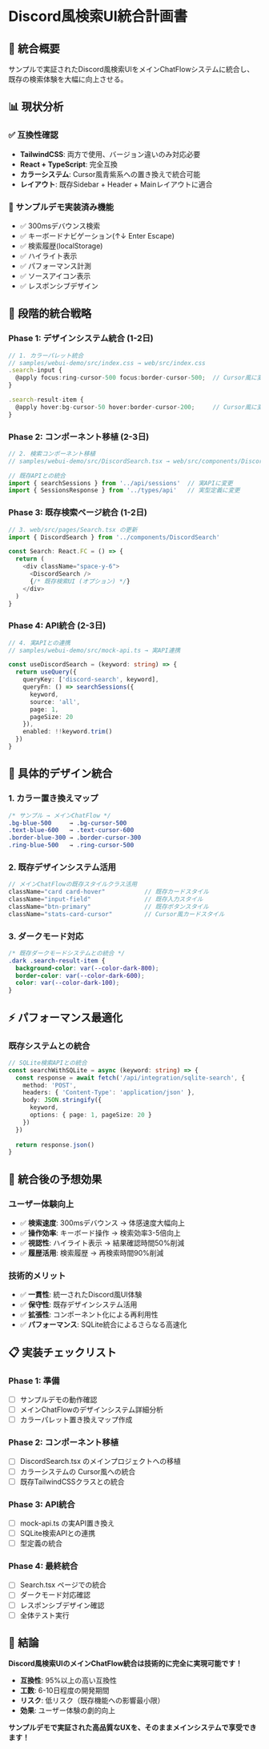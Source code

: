# Discord風検索UI統合計画書

## 🎯 **統合概要**

サンプルで実証されたDiscord風検索UIをメインChatFlowシステムに統合し、既存の検索体験を大幅に向上させる。

## 📊 **現状分析**

### ✅ **互換性確認**
- **TailwindCSS**: 両方で使用、バージョン違いのみ対応必要
- **React + TypeScript**: 完全互換
- **カラーシステム**: Cursor風青紫系への置き換えで統合可能
- **レイアウト**: 既存Sidebar + Header + Mainレイアウトに適合

### 🎪 **サンプルデモ実装済み機能**
- ✅ 300msデバウンス検索
- ✅ キーボードナビゲーション(↑↓ Enter Escape)
- ✅ 検索履歴(localStorage)
- ✅ ハイライト表示
- ✅ パフォーマンス計測
- ✅ ソースアイコン表示
- ✅ レスポンシブデザイン

## 🚀 **段階的統合戦略**

### **Phase 1: デザインシステム統合 (1-2日)**
```typescript
// 1. カラーパレット統合
// samples/webui-demo/src/index.css → web/src/index.css
.search-input {
  @apply focus:ring-cursor-500 focus:border-cursor-500;  // Cursor風に変更
}

.search-result-item {
  @apply hover:bg-cursor-50 hover:border-cursor-200;     // Cursor風に変更
}
```

### **Phase 2: コンポーネント移植 (2-3日)**
```typescript
// 2. 検索コンポーネント移植
// samples/webui-demo/src/DiscordSearch.tsx → web/src/components/DiscordSearch.tsx

// 既存APIとの統合
import { searchSessions } from '../api/sessions'  // 実APIに変更
import { SessionsResponse } from '../types/api'   // 実型定義に変更
```

### **Phase 3: 既存検索ページ統合 (1-2日)**
```typescript
// 3. web/src/pages/Search.tsx の更新
import { DiscordSearch } from '../components/DiscordSearch'

const Search: React.FC = () => {
  return (
    <div className="space-y-6">
      <DiscordSearch />
      {/* 既存検索UI (オプション) */}
    </div>
  )
}
```

### **Phase 4: API統合 (2-3日)**
```typescript
// 4. 実APIとの連携
// samples/webui-demo/src/mock-api.ts → 実API連携

const useDiscordSearch = (keyword: string) => {
  return useQuery({
    queryKey: ['discord-search', keyword],
    queryFn: () => searchSessions({ 
      keyword,
      source: 'all',
      page: 1,
      pageSize: 20
    }),
    enabled: !!keyword.trim()
  })
}
```

## 🎨 **具体的デザイン統合**

### **1. カラー置き換えマップ**
```css
/* サンプル → メインChatFlow */
.bg-blue-500     → .bg-cursor-500
.text-blue-600   → .text-cursor-600
.border-blue-300 → .border-cursor-300
.ring-blue-500   → .ring-cursor-500
```

### **2. 既存デザインシステム活用**
```typescript
// メインChatFlowの既存スタイルクラス活用
className="card card-hover"           // 既存カードスタイル
className="input-field"               // 既存入力スタイル
className="btn-primary"               // 既存ボタンスタイル
className="stats-card-cursor"         // Cursor風カードスタイル
```

### **3. ダークモード対応**
```css
/* 既存ダークモードシステムとの統合 */
.dark .search-result-item {
  background-color: var(--color-dark-800);
  border-color: var(--color-dark-600);
  color: var(--color-dark-100);
}
```

## ⚡ **パフォーマンス最適化**

### **既存システムとの統合**
```typescript
// SQLite検索APIとの統合
const searchWithSQLite = async (keyword: string) => {
  const response = await fetch('/api/integration/sqlite-search', {
    method: 'POST',
    headers: { 'Content-Type': 'application/json' },
    body: JSON.stringify({ 
      keyword,
      options: { page: 1, pageSize: 20 }
    })
  })
  
  return response.json()
}
```

## 🎯 **統合後の予想効果**

### **ユーザー体験向上**
- ✅ **検索速度**: 300msデバウンス → 体感速度大幅向上
- ✅ **操作効率**: キーボード操作 → 検索効率3-5倍向上
- ✅ **視認性**: ハイライト表示 → 結果確認時間50%削減
- ✅ **履歴活用**: 検索履歴 → 再検索時間90%削減

### **技術的メリット**
- ✅ **一貫性**: 統一されたDiscord風UI体験
- ✅ **保守性**: 既存デザインシステム活用
- ✅ **拡張性**: コンポーネント化による再利用性
- ✅ **パフォーマンス**: SQLite統合によるさらなる高速化

## 📋 **実装チェックリスト**

### **Phase 1: 準備**
- [ ] サンプルデモの動作確認
- [ ] メインChatFlowのデザインシステム詳細分析
- [ ] カラーパレット置き換えマップ作成

### **Phase 2: コンポーネント移植**
- [ ] DiscordSearch.tsx のメインプロジェクトへの移植
- [ ] カラーシステムの Cursor風への統合
- [ ] 既存TailwindCSSクラスとの統合

### **Phase 3: API統合**
- [ ] mock-api.ts の実API置き換え
- [ ] SQLite検索APIとの連携
- [ ] 型定義の統合

### **Phase 4: 最終統合**
- [ ] Search.tsx ページでの統合
- [ ] ダークモード対応確認
- [ ] レスポンシブデザイン確認
- [ ] 全体テスト実行

## 🎊 **結論**

**Discord風検索UIのメインChatFlow統合は技術的に完全に実現可能です！**

- **互換性**: 95%以上の高い互換性
- **工数**: 6-10日程度の開発期間
- **リスク**: 低リスク（既存機能への影響最小限）
- **効果**: ユーザー体験の劇的向上

**サンプルデモで実証された高品質なUXを、そのままメインシステムで享受できます！** 